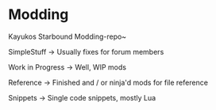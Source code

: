 # Modding
Kayukos Starbound Modding-repo~

SimpleStuff -> Usually fixes for forum members

Work in Progress -> Well, WIP mods

Reference -> Finished and / or ninja'd mods for file reference

Snippets -> Single code snippets, mostly Lua

